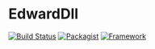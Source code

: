 # EdwardDll
[![Build Status](https://travis-ci.org/Edward125/EdwardDll.svg?branch=master)](https://travisci.org/Edward125/EdwardDll)
[![Packagist](https://img.shields.io/badge/Packagist-1.0.1.9-brightgreen.svg)]()
[![Framework](https://img.shields.io/badge/Framework-DotNet4-brightgreen.svg)]()
